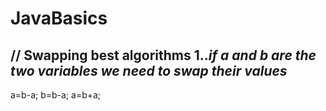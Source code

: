 # JavaBasics
// Swapping best algorithms
1..*if a and b are the two variables we need to swap their values*
----
a=b-a;
b=b-a;
a=b+a;
